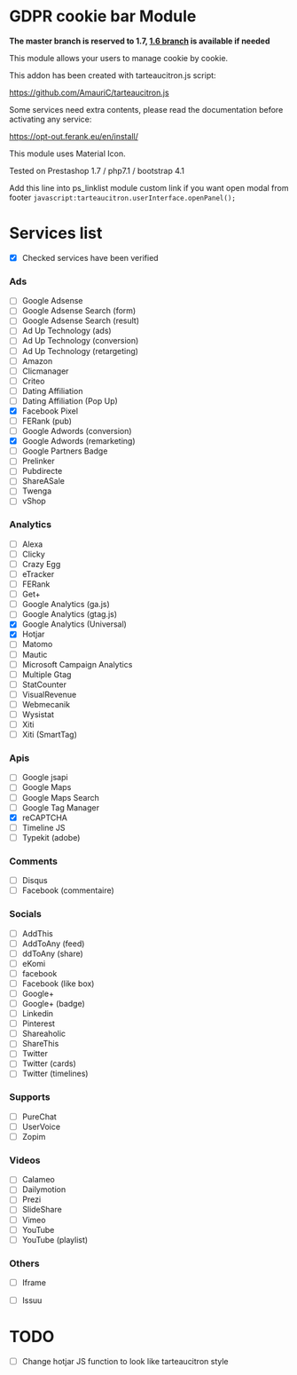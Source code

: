 # GDPR cookie bar Module

**The master branch is reserved to 1.7, [1.6 branch](../../tree/1.6.1.x) is available if needed**

This module allows your users to manage cookie by cookie.

This addon has been created with tarteaucitron.js script:

https://github.com/AmauriC/tarteaucitron.js

Some services need extra contents, please read the documentation before activating any service:

https://opt-out.ferank.eu/en/install/

This module uses Material Icon.

Tested on Prestashop 1.7 / php7.1 / bootstrap 4.1

Add this line into ps_linklist module custom link if you want open modal from footer
```javascript:tarteaucitron.userInterface.openPanel();```

# Services list

- [x] Checked services have been verified

### Ads

- [ ] Google Adsense
- [ ] Google Adsense Search (form)
- [ ] Google Adsense Search (result)
- [ ] Ad Up Technology (ads)
- [ ] Ad Up Technology (conversion)
- [ ] Ad Up Technology (retargeting)
- [ ] Amazon
- [ ] Clicmanager
- [ ] Criteo
- [ ] Dating Affiliation
- [ ] Dating Affiliation (Pop Up)
- [x] Facebook Pixel
- [ ] FERank (pub)
- [ ] Google Adwords (conversion)
- [x] Google Adwords (remarketing)
- [ ] Google Partners Badge
- [ ] Prelinker
- [ ] Pubdirecte
- [ ] ShareASale
- [ ] Twenga
- [ ] vShop

### Analytics

- [ ] Alexa
- [ ] Clicky
- [ ] Crazy Egg
- [ ] eTracker
- [ ] FERank
- [ ] Get+
- [ ] Google Analytics (ga.js)
- [ ] Google Analytics (gtag.js)
- [x] Google Analytics (Universal)
- [x] Hotjar
- [ ] Matomo
- [ ] Mautic
- [ ] Microsoft Campaign Analytics
- [ ] Multiple Gtag
- [ ] StatCounter
- [ ] VisualRevenue
- [ ] Webmecanik
- [ ] Wysistat
- [ ] Xiti
- [ ] Xiti (SmartTag)

### Apis

- [ ] Google jsapi
- [ ] Google Maps
- [ ] Google Maps Search
- [ ] Google Tag Manager
- [x] reCAPTCHA
- [ ] Timeline JS
- [ ] Typekit (adobe)

### Comments

- [ ] Disqus
- [ ] Facebook (commentaire)

### Socials

- [ ] AddThis
- [ ] AddToAny (feed)
- [ ] ddToAny (share)
- [ ] eKomi
- [ ] facebook
- [ ] Facebook (like box)
- [ ] Google+
- [ ] Google+ (badge)
- [ ] Linkedin
- [ ] Pinterest
- [ ] Shareaholic
- [ ] ShareThis
- [ ] Twitter
- [ ] Twitter (cards)
- [ ] Twitter (timelines)

### Supports

- [ ] PureChat
- [ ] UserVoice
- [ ] Zopim

### Videos

- [ ] Calameo
- [ ] Dailymotion
- [ ] Prezi
- [ ] SlideShare
- [ ] Vimeo
- [ ] YouTube
- [ ] YouTube (playlist)

### Others

- [ ] Iframe
- [ ] Issuu


# TODO
- [ ] Change hotjar JS function to look like tarteaucitron style
